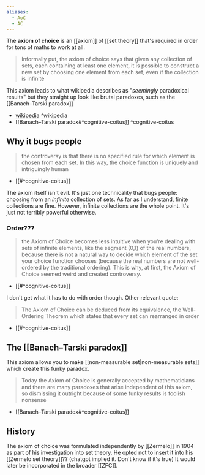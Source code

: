 ```yaml
---
aliases:
  - AoC
  - AC
---
```

The **axiom of choice** is an [[axiom]] of [[set theory]] that's required in order for tons of maths to work at all.

>Informally put, the axiom of choice says that given any collection of sets, each containing at least one element, it is possible to construct a new set by choosing one element from each set, even if the collection is infinite

This axiom leads to what wikipedia describes as "_seemingly_ paradoxical results" but they straight up look like brutal paradoxes, such as the [[Banach–Tarski paradox]]

- [wikipedia](https://en.wikipedia.org/wiki/Axiom_of_choice) ^wikipedia
- [[Banach–Tarski paradox#^cognitive-coitus]] ^cognitive-coitus

## Why it bugs people

>the controversy is that there is no specified rule for which element is chosen from each set. In this way, the choice function is uniquely and intriguingly human
- [[#^cognitive-coitus]]


The axiom itself isn't evil. It's just one technicality that bugs people: choosing from an _infinite_ collection of sets.
As far as I understand, finite collections are fine.
However, infinite collections are the whole point. It's just not terribly powerful otherwise.

### Order???

>the Axiom of Choice becomes less intuitive when you’re dealing with sets of infinite elements, like the segment (0,1) of the real numbers, because there is not a natural way to decide which element of the set your choice function chooses (because the real numbers are not well-ordered by the traditional ordering). This is why, at first, the Axiom of Choice seemed weird and created controversy.
- [[#^cognitive-coitus]]

I don't get what it has to do with order though.
Other relevant quote:

>The Axiom of Choice can be deduced from its equivalence, the Well-Ordering Theorem which states that every set can rearranged in order
- [[#^cognitive-coitus]]

## The [[Banach–Tarski paradox]]

This axiom allows you to make [[non-measurable set|non-measurable sets]] which create this funky paradox.

>Today the Axiom of Choice is generally accepted by mathematicians and there are many paradoxes that arise independent of this axiom, so dismissing it outright because of some funky results is foolish nonsense
- [[Banach–Tarski paradox#^cognitive-coitus]]

## History

The axiom of choice was formulated independently by [[Zermelo]] in 1904 as part of his investigation into set theory.
He opted not to insert it into his [[Zermelo set theory]]?? (chatgpt implied it. Don't know if it's true)
It would later be incorporated in the broader [[ZFC]].